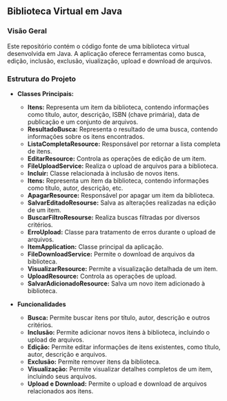 ## Biblioteca Virtual em Java

### Visão Geral
Este repositório contém o código fonte de uma biblioteca virtual desenvolvida em Java. A aplicação oferece ferramentas como busca, edição, inclusão, exclusão, viualização, upload e download de arquivos.
### Estrutura do Projeto
* **Classes Principais:**
  * **Itens:** Representa um item da biblioteca, contendo informações como título, autor, descrição, ISBN (chave primária), data de publicação e um conjunto de arquivos.
  * **ResultadoBusca:** Representa o resultado de uma busca, contendo informações sobre os itens encontrados.
  * **ListaCompletaResource:** Responsável por retornar a lista completa de itens.
  * **EditarResource:** Controla as operações de edição de um item.
  * **FileUploadService:** Realiza o upload de arquivos para a biblioteca.
  * **Incluir:** Classe relacionada à inclusão de novos itens.
  * **Itens:** Representa um item da biblioteca, contendo informações como título, autor, descrição, etc.
  * **ApagarResource:** Responsável por apagar um item da biblioteca.
  * **SalvarEditadoResourse:** Salva as alterações realizadas na edição de um item.
  * **BuscarFiltroResourse:** Realiza buscas filtradas por diversos critérios.
  * **ErroUpload:** Classe para tratamento de erros durante o upload de arquivos.
  * **ItemApplication:** Classe principal da aplicação.
  * **FileDownloadService:** Permite o download de arquivos da biblioteca.
  * **VisualizarResource:** Permite a visualização detalhada de um item.
  * **UploadResource:** Controla as operações de upload.
  * **SalvarAdicionadoResource:** Salva um novo item adicionado à biblioteca.

* **Funcionalidades**
  * **Busca:** Permite buscar itens por título, autor, descrição e outros critérios.
  * **Inclusão:** Permite adicionar novos itens à biblioteca, incluindo o upload de arquivos.
  * **Edição:** Permite editar informações de itens existentes, como título, autor, descrição e arquivos.
  * **Exclusão:** Permite remover itens da biblioteca.
  * **Visualização:** Permite visualizar detalhes completos de um item, incluindo seus arquivos.
  * **Upload e Download:** Permite o upload e download de arquivos relacionados aos itens.
